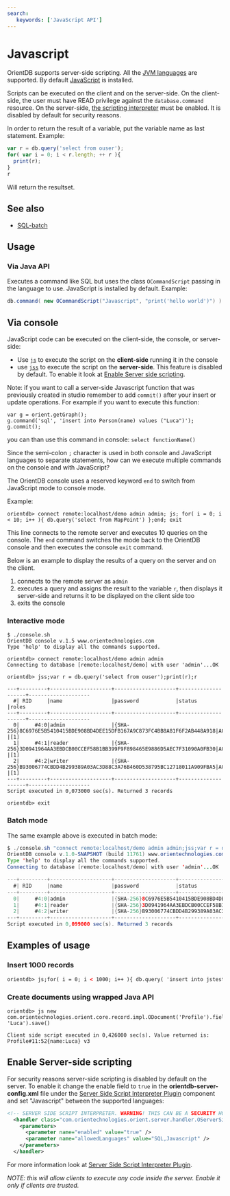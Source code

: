 ```yaml
---
search:
   keywords: ['JavaScript API']
---
```


# Javascript

OrientDB supports server-side scripting. All the [JVM languages](http://en.wikipedia.org/wiki/List_of_JVM_languages) are supported. By default [JavaScript](http://en.wikipedia.org/wiki/JavaScript) is installed.

Scripts can be executed on the client and on the server-side.  On the client-side, the user must have READ privilege against the <code>database.command</code> resource.  On the server-side, [the scripting interpreter](#enable-server-side-scripting) must be enabled.  It is disabled by default for security reasons.

In order to return the result of a variable, put the variable name as last statement. Example:

```js
var r = db.query('select from ouser');
for( var i = 0; i < r.length; ++ r ){
  print(r);
}
r
```

Will return the resultset.

## See also
- [SQL-batch](sql/SQL-batch.md)

## Usage
### Via Java API

Executes a command like SQL but uses the class <code>OCommandScript</code> passing in the language to use. JavaScript is installed by default. Example:
```java
db.command( new OCommandScript("Javascript", "print('hello world')") ).execute();
```
## Via console

JavaScript code can be executed on the client-side, the console, or server-side:
- Use [<code>js</code>](console/Console-Command-Js.md) to execute the script on the **client-side** running it in the console
- use [<code>jss</code>](console/Console-Command-Jss.md) to execute the script on the **server-side**. This feature is disabled by default. To enable it look at [Enable Server side scripting](#Enable_Server_side_scripting).
 
Note: if you want to call a server-side Javascript function that was previously created in studio remember to add `commit()` after your insert or update operations. For example if you want to execute this function:

<pre><code>var g = orient.getGraph();
g.command('sql', 'insert into Person(name) values ("Luca")');
g.commit();</code></pre>

you can than use this command in console:
`select functionName()`

Since the semi-colon <code>;</code> character is used in both console and JavaScript languages to separate statements, how can we execute multiple commands on the console and with JavaScript?

The OrientDB console uses a reserved keyword <code>end</code> to switch from JavaScript mode to console mode.

Example:
```
orientdb> connect remote:localhost/demo admin admin; js; for( i = 0; i < 10; i++ ){ db.query('select from MapPoint') };end; exit
```

This line connects to the remote server and executes 10 queries on the console. The <code>end</code> command switches the mode back to the OrientDB console and then executes the console <code>exit</code> command.

Below is an example to display the results of a query on the server and on the client.
<ol>
  <li>connects to the remote server as <code>admin</code></li>
  <li>executes a query and assigns the result to the variable <code>r</code>, then displays it server-side and returns it to be displayed on the client side too</li>
  <li>exits the console</li>
</ol>

### Interactive mode

```
$ ./console.sh
OrientDB console v.1.5 www.orientechnologies.com
Type 'help' to display all the commands supported.

orientdb> connect remote:localhost/demo admin admin
Connecting to database [remote:localhost/demo] with user 'admin'...OK

orientdb> jss;var r = db.query('select from ouser');print(r);r

---+---------+--------------------+--------------------+--------------------+--------------------
  #| RID     |name                |password            |status              |roles
---+---------+--------------------+--------------------+--------------------+--------------------
  0|     #4:0|admin               |{SHA-256}8C6976E5B5410415BDE908BD4DEE15DFB167A9C873FC4BB8A81F6F2AB448A918|ACTIVE              |[1]
  1|     #4:1|reader              |{SHA-256}3D0941964AA3EBDCB00CCEF58B1BB399F9F898465E9886D5AEC7F31090A0FB30|ACTIVE              |[1]
  2|     #4:2|writer              |{SHA-256}B93006774CBDD4B299389A03AC3D88C3A76B460D538795BC12718011A909FBA5|ACTIVE              |[1]
---+---------+--------------------+--------------------+--------------------+--------------------
Script executed in 0,073000 sec(s). Returned 3 records

orientdb> exit
```

### Batch mode

The same example above is executed in batch mode:
```java
$ ./console.sh "connect remote:localhost/demo admin admin;jss;var r = db.query('select from ouser');print(r);r;exit"
OrientDB console v.1.0-SNAPSHOT (build 11761) www.orientechnologies.com
Type 'help' to display all the commands supported.
Connecting to database [remote:localhost/demo] with user 'admin'...OK

---+---------+--------------------+--------------------+--------------------+--------------------
  #| RID     |name                |password            |status              |roles
---+---------+--------------------+--------------------+--------------------+--------------------
  0|     #4:0|admin               |{SHA-256}8C6976E5B5410415BDE908BD4DEE15DFB167A9C873FC4BB8A81F6F2AB448A918|ACTIVE              |[1]
  1|     #4:1|reader              |{SHA-256}3D0941964AA3EBDCB00CCEF58B1BB399F9F898465E9886D5AEC7F31090A0FB30|ACTIVE              |[1]
  2|     #4:2|writer              |{SHA-256}B93006774CBDD4B299389A03AC3D88C3A76B460D538795BC12718011A909FBA5|ACTIVE              |[1]
---+---------+--------------------+--------------------+--------------------+--------------------
Script executed in 0,099000 sec(s). Returned 3 records
```

## Examples of usage

### Insert 1000 records

```xml
orientdb> js;for( i = 0; i < 1000; i++ ){ db.query( 'insert into jstest (label) values ("test'+i+'")' ); }
```

### Create documents using wrapped Java API

```
orientdb> js new com.orientechnologies.orient.core.record.impl.ODocument('Profile').field('name', 'Luca').save()

Client side script executed in 0,426000 sec(s). Value returned is: Profile#11:52{name:Luca} v3
```

## Enable Server-side scripting

For security reasons server-side scripting is disabled by default on the server. To enable it change the enable field to <code>true</code> in the **orientdb-server-config.xml** file under the [Server Side Script Interpreter Plugin](Script-Interpreter-Plugin.md) component and set "Javascript" between the supported languages:
```xml
<!-- SERVER SIDE SCRIPT INTERPRETER. WARNING! THIS CAN BE A SECURITY HOLE: ENABLE IT ONLY IF CLIENTS ARE TRUSTED, TO TURN ON SET THE 'ENABLED' PARAMETER TO 'true' -->
  <handler class="com.orientechnologies.orient.server.handler.OServerSideScriptInterpreter">
    <parameters>
      <parameter name="enabled" value="true" />
      <parameter name="allowedLanguages" value="SQL,Javascript" />
    </parameters>
  </handler>
```

For more information look at [Server Side Script Interpreter Plugin](Script-Interpreter-Plugin.md).

*NOTE: this will allow clients to execute any code inside the server. Enable it only if clients are trusted.*
